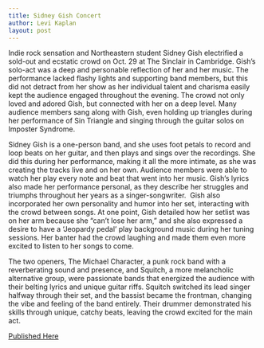 ```yaml
---
title: Sidney Gish Concert 
author: Levi Kaplan
layout: post
---
```


Indie rock sensation and Northeastern student Sidney Gish electrified a sold-out and ecstatic crowd on Oct. 29 at The Sinclair in Cambridge. Gish’s solo-act was a deep and personable reflection of her and her music. The performance lacked flashy lights and supporting band members, but this did not detract from her show as her individual talent and charisma easily kept the audience engaged throughout the evening. The crowd not only loved and adored Gish, but connected with her on a deep level. Many audience members sang along with Gish, even holding up triangles during her performance of Sin Triangle and singing through the guitar solos on Imposter Syndrome.

Sidney Gish is a one-person band, and she uses foot petals to record and loop beats on her guitar, and then plays and sings over the recordings. She did this during her performance, making it all the more intimate, as she was creating the tracks live and on her own. Audience members were able to watch her play every note and beat that went into her music. Gish’s lyrics also made her performance personal, as they describe her struggles and triumphs throughout her years as a singer-songwriter.
​
Gish also incorporated her own personality and humor into her set, interacting with the crowd between songs. At one point, Gish detailed how her setlist was on her arm because she “can’t lose her arm,” and she also expressed a desire to have a ‘Jeopardy pedal’ play background music during her tuning sessions. Her banter had the crowd laughing and made them even more excited to listen to her songs to come.

The two openers, The Michael Character, a punk rock band with a reverberating sound and presence, and Squitch, a more melancholic alternative group, were passionate bands that energized the audience with their belting lyrics and unique guitar riffs. Squitch switched its lead singer halfway through their set, and the bassist became the frontman, changing the vibe and feeling of the band entirely. Their drummer demonstrated his skills through unique, catchy beats, leaving the crowd excited for the main act.

 [Published Here](https://www.artistrymagazine.com/northeastern-student-sidney-gish-se)
